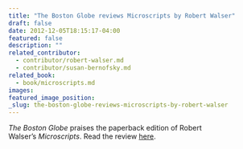 ```yaml
---
title: "The Boston Globe reviews Microscripts by Robert Walser"
draft: false
date: 2012-12-05T18:15:17-04:00
featured: false
description: ""
related_contributor:
  - contributor/robert-walser.md
  - contributor/susan-bernofsky.md
related_book:
  - book/microscripts.md
images:
featured_image_position: 
_slug: the-boston-globe-reviews-microscripts-by-robert-walser
---
```


_The Boston Globe_ praises the paperback edition of Robert Walser’s _Microscripts_. Read the review [here](http://bostonglobe.com/arts/2012/12/05/book-review-microscripts-robert-walser/8k37RguQ46l8ERGrhZGOTJ/story.html).

